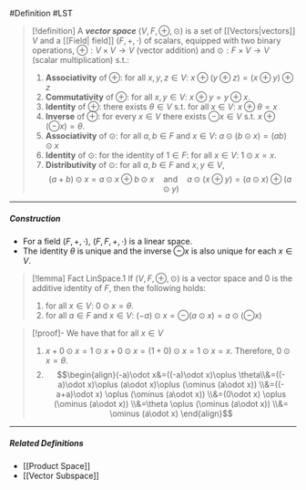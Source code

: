 #Definition #LST 

> [!definition]
> A ***vector space*** $(V,F,\oplus,\odot)$ is a set of [[Vectors|vectors]] $V$ and a [[Field| field]] $(F,+,\cdot)$ of scalars, equipped with two binary operations, $\oplus:V\times V \to V$ (vector addition) and $\odot:F \times V \to V$ (scalar multiplication) s.t.:
> 1. **Associativity** of $\oplus$: for all $x,y,z\in V$: $x\oplus(y\oplus z)=(x\oplus y)\oplus z$
> 2. **Commutativity** of $\oplus$: for all $x,y\in V$: $x\oplus y=y\oplus x$.
> 3. **Identity** of $\oplus$: there exists $\theta\in V$ s.t. for all $x\in V$: $x\oplus\theta = x$
> 4. **Inverse** of $\oplus$: for every $x\in V$ there exists $\ominus x\in V$ s.t. $x\oplus(\ominus x)=\theta$.
> 5. **Associativity** of $\odot$: for all $a,b\in F$ and $x\in V$: $a\odot (b\odot x)=(ab)\odot x$
> 6. **Identity** of $\odot$: for the identity of $1\in F$: for all $x\in V$: $1\odot x=x$.
> 7. **Distributivity** of $\odot$: for all $a,b\in F$ and $x,y\in V$, $$(a+b)\odot x=a\odot x\oplus b\odot x\quad \text{and}\quad a\odot(x\oplus y)=(a\odot x) \oplus (a \odot y)$$
---
##### Construction
- For a field $(F,+,\cdot )$, $(F,F,+,\cdot)$ is a linear space.
- The identity $\theta$ is unique and the inverse $\ominus x$ is also unique for each $x\in V$.

> [!lemma] Fact LinSpace.1
> If $(V,F,\oplus,\odot)$ is a vector space and $0$ is the additive identity of $F$, then the following holds:
> 1. for all $x\in V$: $0 \odot x=\theta$.
> 2. for all $a\in F$ and $x\in V$: $(-a)\odot x=\ominus(a\odot x)=a \odot(\ominus x)$

> [!proof]-
> We have that for all $x\in V$
> 1. $x + 0 \odot x =1\odot x+0\odot x=(1+0)\odot x=1\odot x=x$. Therefore, $0\odot x=\theta$.
> 2. $$\begin{align}(-a)\odot x&=((-a)\odot x)\oplus \theta\\&=((-a)\odot x)\oplus (a\odot x)\oplus (\ominus (a\odot x)) \\&=((-a+a)\odot x) \oplus  (\ominus (a\odot x)) \\&=(0\odot x) \oplus  (\ominus (a\odot x)) \\&=\theta \oplus  (\ominus (a\odot x)) \\&= \ominus (a\odot x) \end{align}$$

---
##### Related Definitions
- [[Product Space]]
- [[Vector Subspace]]